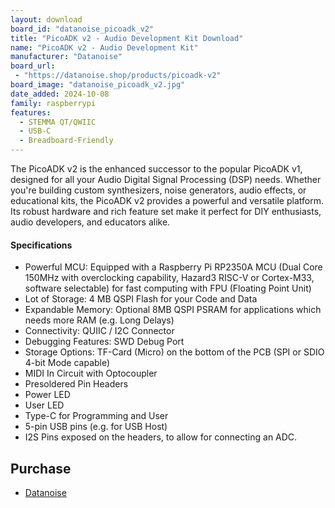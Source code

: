 ```yaml
---
layout: download
board_id: "datanoise_picoadk_v2"
title: "PicoADK v2 - Audio Development Kit Download"
name: "PicoADK v2 - Audio Development Kit"
manufacturer: "Datanoise"
board_url:
 - "https://datanoise.shop/products/picoadk-v2"
board_image: "datanoise_picoadk_v2.jpg"
date_added: 2024-10-08
family: raspberrypi
features:
  - STEMMA QT/QWIIC
  - USB-C
  - Breadboard-Friendly
---
```


The PicoADK v2 is the enhanced successor to the popular PicoADK v1, designed for all your Audio Digital Signal Processing (DSP) needs. Whether you're building custom synthesizers, noise generators, audio effects, or educational kits, the PicoADK v2 provides a powerful and versatile platform. Its robust hardware and rich feature set make it perfect for DIY enthusiasts, audio developers, and educators alike.

#### Specifications

- Powerful MCU: Equipped with a Raspberry Pi RP2350A MCU (Dual Core 150MHz with overclocking capability, Hazard3 RISC-V or Cortex-M33, software selectable) for fast computing with FPU (Floating Point Unit)
- Lot of Storage: 4 MB QSPI Flash for your Code and Data
- Expandable Memory: Optional 8MB QSPI PSRAM for applications which needs more RAM (e.g. Long Delays)
- Connectivity: QUIIC / I2C Connector
-  Debugging Features: SWD Debug Port
- Storage Options: TF-Card (Micro) on the bottom of the PCB (SPI or SDIO 4-bit Mode capable)
- MIDI In Circuit with Optocoupler
- Presoldered Pin Headers
- Power LED
- User LED
- Type-C for Programming and User 
- 5-pin USB pins (e.g. for USB Host)
- I2S Pins exposed on the headers, to allow for connecting an ADC.


## Purchase

* [Datanoise](https://datanoise.shop/products/picoadk-v2)
